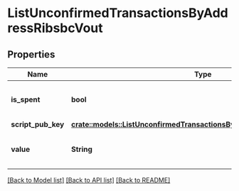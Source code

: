 # ListUnconfirmedTransactionsByAddressRibsbcVout

## Properties

Name | Type | Description | Notes
------------ | ------------- | ------------- | -------------
**is_spent** | **bool** | Defines whether the output is spent or not. | 
**script_pub_key** | [**crate::models::ListUnconfirmedTransactionsByAddressRibsbcScriptPubKey**](ListUnconfirmedTransactionsByAddressRIBSBC_scriptPubKey.md) |  | 
**value** | **String** | Represents the sent/received amount. | 

[[Back to Model list]](../README.md#documentation-for-models) [[Back to API list]](../README.md#documentation-for-api-endpoints) [[Back to README]](../README.md)


